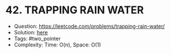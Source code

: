 # 42. TRAPPING RAIN WATER

* Question: https://leetcode.com/problems/trapping-rain-water/ 
* Solution: [here](Solution.java) 
* Tags: #two_pointer
* Complexity: Time: O(n), Space: O(1)
